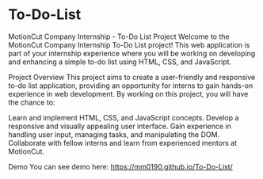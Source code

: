 # To-Do-List
MotionCut Company Internship - To-Do List Project
Welcome to the MotionCut Company Internship To-Do List project! This web application is part of your internship experience where you will be working on developing and enhancing a simple to-do list using HTML, CSS, and JavaScript.

Project Overview
This project aims to create a user-friendly and responsive to-do list application, providing an opportunity for interns to gain hands-on experience in web development. By working on this project, you will have the chance to:

Learn and implement HTML, CSS, and JavaScript concepts.
Develop a responsive and visually appealing user interface.
Gain experience in handling user input, managing tasks, and manipulating the DOM.
Collaborate with fellow interns and learn from experienced mentors at MotionCut.

Demo
You can see demo here: https://mm0190.github.io/To-Do-List/
